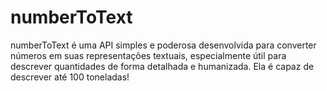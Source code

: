 # numberToText
numberToText é uma API simples e poderosa desenvolvida para converter números em suas representações textuais, especialmente útil para descrever quantidades de forma detalhada e humanizada. Ela é capaz de descrever até 100 toneladas!
